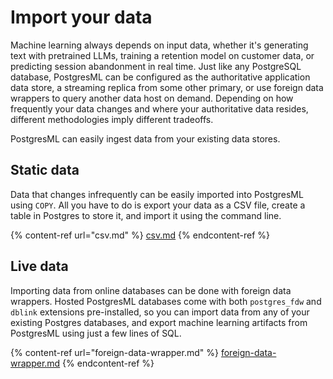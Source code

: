 # Import your data

Machine learning always depends on input data, whether it's generating text with pretrained LLMs, training a retention model on customer data, or predicting session abandonment in real time. Just like any PostgreSQL database, PostgresML can be configured as the authoritative application data store, a streaming replica from some other primary, or use foreign data wrappers to query another data host on demand. Depending on how frequently your data changes and where your authoritative data resides, different methodologies imply different tradeoffs.

PostgresML can easily ingest data from your existing data stores.&#x20;

## Static data

Data that changes infrequently can be easily imported into PostgresML using `COPY`. All you have to do is export your data as a CSV file, create a table in Postgres to store it, and import it using the command line.

{% content-ref url="csv.md" %}
[csv.md](csv.md)
{% endcontent-ref %}

## Live data

Importing data from online databases can be done with foreign data wrappers. Hosted PostgresML databases come with both `postgres_fdw` and `dblink` extensions pre-installed, so you can import data from any of your existing Postgres databases, and export machine learning artifacts from PostgresML using just a few lines of SQL.

{% content-ref url="foreign-data-wrapper.md" %}
[foreign-data-wrapper.md](foreign-data-wrapper.md)
{% endcontent-ref %}

####

